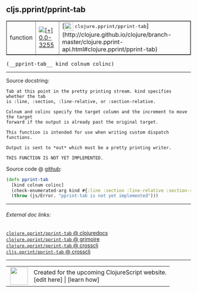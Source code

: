 ## cljs.pprint/pprint-tab



 <table border="1">
<tr>
<td>function</td>
<td><a href="https://github.com/cljsinfo/cljs-api-docs/tree/0.0-3255"><img valign="middle" alt="[+] 0.0-3255" title="Added in 0.0-3255" src="https://img.shields.io/badge/+-0.0--3255-lightgrey.svg"></a> </td>
<td>
[<img height="24px" valign="middle" src="http://i.imgur.com/1GjPKvB.png"> <samp>clojure.pprint/pprint-tab</samp>](http://clojure.github.io/clojure/branch-master/clojure.pprint-api.html#clojure.pprint/pprint-tab)
</td>
</tr>
</table>


 <samp>
(__pprint-tab__ kind colnum colinc)<br>
</samp>

---





Source docstring:

```
Tab at this point in the pretty printing stream. kind specifies whether the tab
is :line, :section, :line-relative, or :section-relative.

Colnum and colinc specify the target column and the increment to move the target
forward if the output is already past the original target.

This function is intended for use when writing custom dispatch functions.

Output is sent to *out* which must be a pretty printing writer.

THIS FUNCTION IS NOT YET IMPLEMENTED.
```


Source code @ [github](https://github.com/clojure/clojurescript/blob/r1.7.58/src/main/cljs/cljs/pprint.cljs#L866-L881):

```clj
(defn pprint-tab
  [kind colnum colinc]
  (check-enumerated-arg kind #{:line :section :line-relative :section-relative})
  (throw (js/Error. "pprint-tab is not yet implemented")))
```

<!--
Repo - tag - source tree - lines:

 <pre>
clojurescript @ r1.7.58
└── src
    └── main
        └── cljs
            └── cljs
                └── <ins>[pprint.cljs:866-881](https://github.com/clojure/clojurescript/blob/r1.7.58/src/main/cljs/cljs/pprint.cljs#L866-L881)</ins>
</pre>

-->

---



###### External doc links:

[`clojure.pprint/pprint-tab` @ clojuredocs](http://clojuredocs.org/clojure.pprint/pprint-tab)<br>
[`clojure.pprint/pprint-tab` @ grimoire](http://conj.io/store/v1/org.clojure/clojure/1.7.0-beta3/clj/clojure.pprint/pprint-tab/)<br>
[`clojure.pprint/pprint-tab` @ crossclj](http://crossclj.info/fun/clojure.pprint/pprint-tab.html)<br>
[`cljs.pprint/pprint-tab` @ crossclj](http://crossclj.info/fun/cljs.pprint.cljs/pprint-tab.html)<br>

---

 <table>
<tr><td>
<img valign="middle" align="right" width="48px" src="http://i.imgur.com/Hi20huC.png">
</td><td>
Created for the upcoming ClojureScript website.<br>
[edit here] | [learn how]
</td></tr></table>

[edit here]:https://github.com/cljsinfo/cljs-api-docs/blob/master/cljsdoc/cljs.pprint_pprint-tab.cljsdoc
[learn how]:https://github.com/cljsinfo/cljs-api-docs/wiki/cljsdoc-files

<!--

This information was too distracting to show to readers, but I'll leave it
commented here since it is helpful to:

- pretty-print the data used to generate this document
- and show how to retrieve that data



The API data for this symbol:

```clj
{:ns "cljs.pprint",
 :name "pprint-tab",
 :signature ["[kind colnum colinc]"],
 :history [["+" "0.0-3255"]],
 :type "function",
 :full-name-encode "cljs.pprint_pprint-tab",
 :source {:code "(defn pprint-tab\n  [kind colnum colinc]\n  (check-enumerated-arg kind #{:line :section :line-relative :section-relative})\n  (throw (js/Error. \"pprint-tab is not yet implemented\")))",
          :title "Source code",
          :repo "clojurescript",
          :tag "r1.7.58",
          :filename "src/main/cljs/cljs/pprint.cljs",
          :lines [866 881]},
 :full-name "cljs.pprint/pprint-tab",
 :clj-symbol "clojure.pprint/pprint-tab",
 :docstring "Tab at this point in the pretty printing stream. kind specifies whether the tab\nis :line, :section, :line-relative, or :section-relative.\n\nColnum and colinc specify the target column and the increment to move the target\nforward if the output is already past the original target.\n\nThis function is intended for use when writing custom dispatch functions.\n\nOutput is sent to *out* which must be a pretty printing writer.\n\nTHIS FUNCTION IS NOT YET IMPLEMENTED."}

```

Retrieve the API data for this symbol:

```clj
;; from Clojure REPL
(require '[clojure.edn :as edn])
(-> (slurp "https://raw.githubusercontent.com/cljsinfo/cljs-api-docs/catalog/cljs-api.edn")
    (edn/read-string)
    (get-in [:symbols "cljs.pprint/pprint-tab"]))
```

-->
